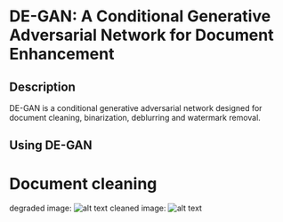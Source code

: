 # DE-GAN: A Conditional Generative Adversarial Network for Document Enhancement
## Description
DE-GAN is a conditional generative adversarial network designed for document cleaning, binarization, deblurring and watermark removal. 
## Using DE-GAN
# Document cleaning
degraded image:
![alt text](https://github.com/dali92002/DE-GAN/blob/master/images/1.png?raw=true)
cleaned image:
![alt text](https://github.com/[username]/[reponame]/blob/[branch]/image.jpg?raw=true)
